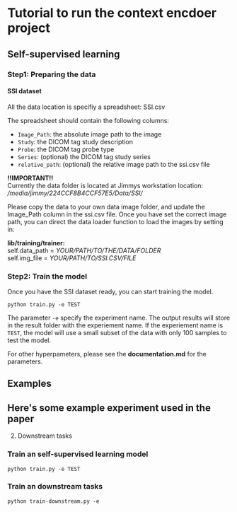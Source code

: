 # Tutorial to run the context encdoer project



## Self-supervised learning 

### Step1: Preparing the data

#### SSI dataset

All the data location is specifiy a spreadsheet: SSI.csv 

The spreadsheet should contain the following columns:
- `Image_Path`: the absolute image path to the image
- `Study`: the DICOM tag study description
- `Probe`: the DICOM tag probe type
- `Series`: (optional) the DICOM tag study series
- `relative_path`: (optional) the relative image path to the ssi.csv file


**!!IMPORTANT!!**  
Currently the data folder is located at Jimmys workstation
location: */media/jimmy/224CCF8B4CCF57E5/Data/SSI/*

Please copy the data to your own data image folder, and update the Image_Path column in the ssi.csv file. Once you have set the correct image path, you can direct the data loader function to load the images by setting in:

**lib/training/trainer:**  
self.data_path = *YOUR/PATH/TO/THE/DATA/FOLDER*  
self.img_file = *YOUR/PATH/TO/SSI.CSV/FILE*

### Step2: Train the model

Once you have the SSI dataset ready, you can start training the model. 

```
python train.py -e TEST
```

The parameter `-e` specify the experiment name. The output results will store in the result folder with the experiement name. If the experiement name is `TEST`, the model will use a small subset of the data with only 100 samples to test the model.

For other hyperpameters, please see the **documentation.md** for the parameters.



## Examples
Here's some example experiment used in the paper
- 

2. Downstream tasks

#### 


### Train an self-supervised learning model
```
python train.py -e TEST 
```


### Train an downstream tasks

```
python train-downstream.py -e 
```
